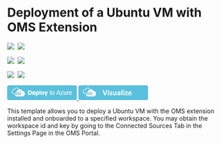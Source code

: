 # Deployment of a Ubuntu VM with OMS Extension

<IMG SRC="https://azbotstorage.blob.core.windows.net/badges/201-oms-extension-ubuntu-vm/PublicLastTestDate.svg" />&nbsp;
<IMG SRC="https://azbotstorage.blob.core.windows.net/badges/201-oms-extension-ubuntu-vm/PublicDeployment.svg" />&nbsp;

<IMG SRC="https://azbotstorage.blob.core.windows.net/badges/201-oms-extension-ubuntu-vm/FairfaxLastTestDate.svg" />&nbsp;
<IMG SRC="https://azbotstorage.blob.core.windows.net/badges/201-oms-extension-ubuntu-vm/FairfaxDeployment.svg" />&nbsp;

<IMG SRC="https://azbotstorage.blob.core.windows.net/badges/201-oms-extension-ubuntu-vm/BestPracticeResult.svg" />&nbsp;
<IMG SRC="https://azbotstorage.blob.core.windows.net/badges/201-oms-extension-ubuntu-vm/CredScanResult.svg" />&nbsp;

<a href="https://portal.azure.com/#create/Microsoft.Template/uri/https%3A%2F%2Fraw.githubusercontent.com%2FAzure%2Fazure-quickstart-templates%2Fmaster%2F201-oms-extension-ubuntu-vm%2Fazuredeploy.json" target="_blank">
    <img src="https://raw.githubusercontent.com/Azure/azure-quickstart-templates/master/1-CONTRIBUTION-GUIDE/images/deploytoazure.png"/>
</a>
<a href="http://armviz.io/#/?load=https%3A%2F%2Fraw.githubusercontent.com%2FAzure%2Fazure-quickstart-templates%2Fmaster%2F201-oms-extension-ubuntu-vm%2Fazuredeploy.json" target="_blank">
    <img src="https://raw.githubusercontent.com/Azure/azure-quickstart-templates/master/1-CONTRIBUTION-GUIDE/images/visualizebutton.png"/>
</a>

This template allows you to deploy a Ubuntu VM with the OMS extension installed and onboarded to a specified workspace. You may obtain the workspace id and key by going to the Connected Sources Tab in the Settings Page in the OMS Portal.
